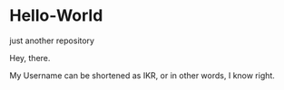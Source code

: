# Hello-World
just another repository

Hey, there.

My Username can be shortened as IKR, or in other words, I know right.
